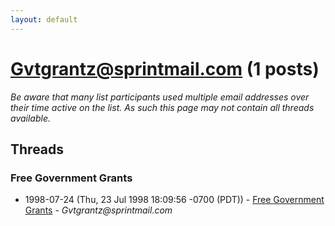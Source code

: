 ```yaml
---
layout: default
---
```


# Gvtgrantz@sprintmail.com (1 posts)

_Be aware that many list participants used multiple email addresses over their time active on the list. As such this page may not contain all threads available._

## Threads

### Free Government Grants
+ 1998-07-24 (Thu, 23 Jul 1998 18:09:56 -0700 (PDT)) - [Free Government Grants](/archive/1998/07/6997c7104d3320eccfbad92447e31a2fda6ebc504b30028de96267016c08b9fb) - _Gvtgrantz@sprintmail.com_

